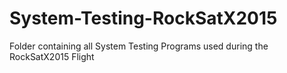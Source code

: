 # System-Testing-RockSatX2015
Folder containing all System Testing Programs used during the RockSatX2015 Flight 
